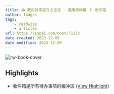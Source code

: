 ```yaml
---
title: 📥 我的效率提升方法论 - 通用思维篇 ① 收件箱
author: Images
tags:
    - readwise
    - articles
url: https://sspai.com/post/71173
date created: 2023-12-09
date modified: 2023-12-09
---
```

![rw-book-cover](https://readwise-assets.s3.amazonaws.com/static/images/article2.74d541386bbf.png)

## Highlights
- 收件箱是所有待办事项的缓冲区 ([View Highlight](https://read.readwise.io/read/01hfpa55c8ge6h33x1qdm85bbs))
